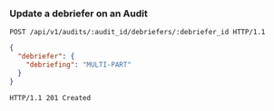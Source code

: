 ### Update a debriefer on an Audit

```http
POST /api/v1/audits/:audit_id/debriefers/:debriefer_id HTTP/1.1
```

```json
{
  "debriefer": {
    "debriefing": "MULTI-PART"
  }
}
```

```http
HTTP/1.1 201 Created
```
